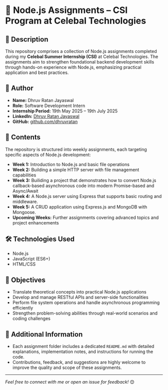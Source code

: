 # 🚀 Node.js Assignments – CSI Program at Celebal Technologies

## 📄 Description

This repository comprises a collection of Node.js assignments completed during my **Celebal Summer Internship (CSI)** at Celebal Technologies. The assignments aim to strengthen foundational backend development skills through hands-on experience with Node.js, emphasizing practical application and best practices.

## 👤 Author

- **Name:** Dhruv Ratan Jayaswal
- **Role:** Software Development Intern
- **Internship Period:** 19th May 2025 – 19th July 2025
- **LinkedIn:** [Dhruv Ratan Jayaswal](https://www.linkedin.com/in/drjayaswal)
- **GitHub:** [github.com/dhruvratan](https://github.com/drjayaswal)

## 📂 Contents

The repository is structured into weekly assignments, each targeting specific aspects of Node.js development:

- **Week 1:** Introduction to Node.js and basic file operations
- **Week 2:** Building a simple HTTP server with file management capabilities
- **Week 3:** Builiding a project that demonstrates how to convert Node.js callback-based asynchronous code into modern Promise-based and Async/Await
- **Week 4:** A Node.js server using Express that supports basic routing and middleware.
- **Week 5:** A CRUD application using Express.js and MongoDB with Mongoose.
- **Upcoming Weeks:** Further assignments covering advanced topics and project enhancements

## 🛠️ Technologies Used

- Node.js
- JavaScript (ES6+)
- HTML/CSS

## 🎯 Objectives

- Translate theoretical concepts into practical Node.js applications
- Develop and manage RESTful APIs and server-side functionalities
- Perform file system operations and handle asynchronous programming efficiently
- Strengthen problem-solving abilities through real-world scenarios and coding challenges

## 📌 Additional Information

- Each assignment folder includes a dedicated `README.md` with detailed explanations, implementation notes, and instructions for running the code.
- Contributions, feedback, and suggestions are highly welcome to improve the quality and scope of these assignments.

---

_Feel free to connect with me or open an issue for feedback!_ 😊
